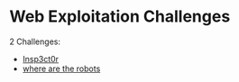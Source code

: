 # Web Exploitation Challenges

2 Challenges: 
- [Insp3ct0r](Insp3ct0r.md)
- [where are the robots](where_are_the_robots.md)
